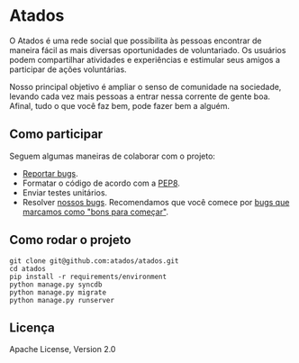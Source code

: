 Atados
======

O Atados é uma rede social que possibilita às pessoas encontrar de maneira
fácil as mais diversas oportunidades de voluntariado. Os usuários podem
compartilhar atividades e experiências e estimular seus amigos a participar de
ações voluntárias.

Nosso principal objetivo é ampliar o senso de comunidade na sociedade, levando
cada vez mais pessoas a entrar nessa corrente de gente boa. Afinal, tudo o que
você faz bem, pode fazer bem a alguém.


Como participar
---------------

Seguem algumas maneiras de colaborar com o projeto:

 * [Reportar bugs](https://github.com/atados/atados/issues/new).
 * Formatar o código de acordo com a [PEP8](http://www.python.org/dev/peps/pep-0008/).
 * Enviar testes unitários.
 * Resolver [nossos bugs](https://github.com/atados/atados/issues). Recomendamos que você comece por [bugs que marcamos como "bons para começar"](https://github.com/atados/atados/issues?labels=good+first+bug&page=1&state=open).


Como rodar o projeto
--------------------

    git clone git@github.com:atados/atados.git
    cd atados
    pip install -r requirements/environment
    python manage.py syncdb
    python manage.py migrate
    python manage.py runserver


Licença
-------

Apache License, Version 2.0
